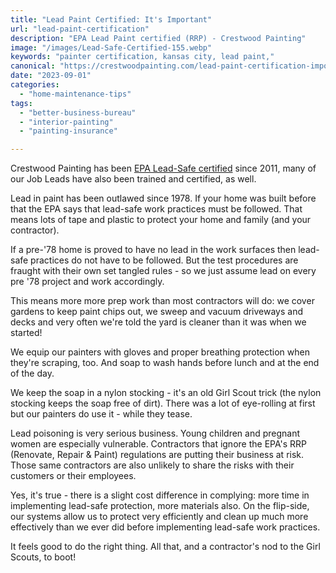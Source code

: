 ```yaml
---
title: "Lead Paint Certified: It's Important"
url: "lead-paint-certification"
description: "EPA Lead Paint certified (RRP) - Crestwood Painting"
image: "/images/Lead-Safe-Certified-155.webp"
keywords: "painter certification, kansas city, lead paint,"
canonical: "https://crestwoodpainting.com/lead-paint-certification-important/"
date: "2023-09-01"
categories:
  - "home-maintenance-tips"
tags:
  - "better-business-bureau"
  - "interior-painting"
  - "painting-insurance"

---
```

Crestwood Painting has been [EPA Lead-Safe certified](/lead-paint-safety/) since 2011, many of our Job Leads have also been trained and certified, as well.

Lead in paint has been outlawed since 1978. If your home was built before that the EPA says that lead-safe work practices must be followed. That means lots of tape and plastic to protect your home and family (and your contractor).

If a pre-'78 home is proved to have no lead in the work surfaces then lead-safe practices do not have to be followed. But the test procedures are fraught with their own set tangled rules - so we just assume lead on every pre '78 project and work accordingly.

This means more more prep work than most contractors will do: we cover gardens to keep paint chips out, we sweep and vacuum driveways and decks and very often we're told the yard is cleaner than it was when we started!

We equip our painters with gloves and proper breathing protection when they're scraping, too. And soap to wash hands before lunch and at the end of the day.

We keep the soap in a nylon stocking - it's an old Girl Scout trick (the nylon stocking keeps the soap free of dirt). There was a lot of eye-rolling at first but our painters do use it - while they tease.

Lead poisoning is very serious business. Young children and pregnant women are especially vulnerable. Contractors that ignore the EPA's RRP (Renovate, Repair & Paint) regulations are putting their business at risk. Those same contractors are also unlikely to share the risks with their customers or their employees.

Yes, it's true - there is a slight cost difference in complying: more time in implementing lead-safe protection, more materials also. On the flip-side, our systems allow us to protect very efficiently and clean up much more effectively than we ever did before implementing lead-safe work practices.

It feels good to do the right thing. All that, and a contractor's nod to the Girl Scouts, to boot!
